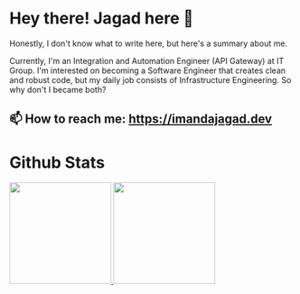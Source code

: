 # Hey there! Jagad here 👋

Honestly, I don't know what to write here, but here's a summary about me.

Currently, I'm an Integration and Automation Engineer (API Gateway) at IT Group. I'm interested on becoming a Software Engineer that creates clean and robust code, but my daily job consists of Infrastructure Engineering. So why don't I became both?

## 📫 How to reach me: https://imandajagad.dev
# Github Stats

<p align="left">
<a href="https://github.com/arceister">
  <img height="180em" src="https://github-readme-stats-eight-theta.vercel.app/api?username=arceister&show_icons=true&theme=algolia&include_all_commits=true&count_private=true"/>
  <img height="180em" src="https://github-readme-stats-eight-theta.vercel.app/api/top-langs/?username=arceister&layout=compact&langs_count=8&theme=algolia"/>
</a>
</p>

<!--
**Arceister/arceister** is a ✨ _special_ ✨ repository because its `README.md` (this file) appears on your GitHub profile.

Here are some ideas to get you started:

- 🔭 I’m currently working on ...
- 🌱 I’m currently learning ...
- 👯 I’m looking to collaborate on ...
- 🤔 I’m looking for help with ...
- 💬 Ask me about ...
- 📫 How to reach me: ...
- 😄 Pronouns: ...
- ⚡ Fun fact: ...
-->
